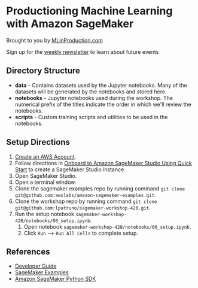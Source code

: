 # Productioning Machine Learning with Amazon SageMaker

Brought to you by [MLinProduction.com](http://mlinproduction.com/)

Sign up for the [weekly newsletter](https://mlinproduction.com/machine-learning-newsletter/) to learn about future events

## Directory Structure

* **data** - Contains datasets used by the Jupyter notebooks. Many of the datasets will be generated by the notebooks and stored here.
* **notebooks** - Jupyter notebooks used during the workshop. The numerical prefix of the titles indicate the order in which we'll review the notebooks.
* **scripts** - Custom training scripts and utilities to be used in the notebooks.


## Setup Directions

1. [Create an AWS Account](https://docs.aws.amazon.com/sagemaker/latest/dg/gs-account.html).
2. Follow directions in [Onboard to Amazon SageMaker Studio Using Quick Start](https://docs.aws.amazon.com/sagemaker/latest/dg/onboard-quick-start.html) to create a SageMaker Studio instance.
3. Open SageMaker Studio.
4. Open a terminal window.
5. Clone the sagemaker examples repo by running command `git clone git@github.com:awslabs/amazon-sagemaker-examples.git`.
5. Clone the workshop repo by running command `git clone git@github.com:lpatruno/sagemaker-workshop-420.git`.
7. Run the setup notebook `sagemaker-workshop-420/notebooks/00_setup.ipynb`.
    1. Open notebook `sagemaker-workshop-420/notebooks/00_setup.ipynb`.
    2. Click `Run` --> `Run All Cells` to complete setup.


## References

* [Developer Guide](https://docs.aws.amazon.com/sagemaker/latest/dg/whatis.html)
* [SageMaker Examples](https://github.com/awslabs/amazon-sagemaker-examples)
* [Amazon SageMaker Python SDK](https://sagemaker.readthedocs.io/en/stable/index.html)

